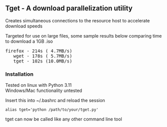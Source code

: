## Tget - A download parallelization utility

Creates simultaneous connections to the resource host to accelerate download speeds 

Targeted for use on large files, some sample results below comparing time to download a 1GB .iso 
<pre>
firefox - 214s ( 4.7MB/s)
   wget - 178s ( 5.7MB/s)
   tget - 102s (10.0MB/s)
</pre>

### Installation
Tested on linux with Python 3.11 \
Windows/Mac functionality untested

Insert this into ~/.bashrc and reload the session
```
alias tget='python /path/to/your/tget.py'
```

tget can now be called like any other command line tool
